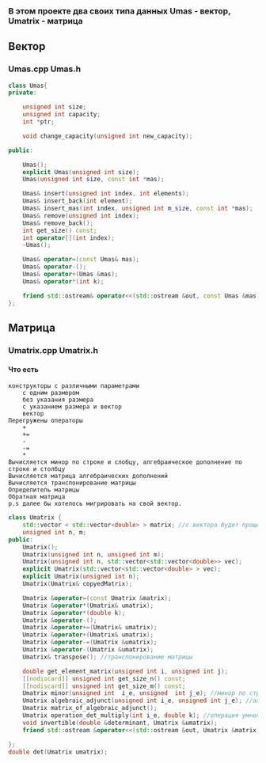 ### В этом проекте два своих типа данных Umas - вектор, Umatrix - матрица
## Вектор
### Umas.cpp Umas.h
```c++
class Umas{
private:

    unsigned int size;
    unsigned int capacity;
    int *ptr;

    void change_capacity(unsigned int new_capacity);

public:

    Umas();
    explicit Umas(unsigned int size);
    Umas(unsigned int size, const int *mas);

    Umas& insert(unsigned int index, int elements);
    Umas& insert_back(int element);
    Umas& insert_mas(int index, unsigned int m_size, const int *mas);
    Umas& remove(unsigned int index);
    Umas& remove_back();
    int get_size() const;
    int operator[](int index);
    ~Umas();

    Umas& operator=(const Umas& mas);
    Umas& operator-();
    Umas& operator+(Umas &mas);
    Umas& operator*(int k);

    friend std::ostream& operator<<(std::ostream &out, const Umas &mas);
};
```
## Матрица
### Umatrix.cpp Umatrix.h
#### Что есть
    конструкторы с различными параметрами
        с одним размером
        без указания размера
        с указанием размера и вектор
        вектор
    Перегружены операторы
        +
        +=
        -
        -=
        *
    Вычисляется минор по строке и слобцу, алгебраическое дополнение по строке и столбцу
    Вычисляется матрица алгебраических дополнений
    Вычисляется транспонирование матрицы
    Определитель матрицы
    Обратная матрица
    p.s далее бы хотелось мигрировать на свой вектор.
```c++
class Umatrix {
    std::vector < std::vector<double> > matrix; //с вектора будет проще мигрировать на свой вектор
    unsigned int n, m;
public:
    Umatrix();
    Umatrix(unsigned int n, unsigned int m);
    Umatrix(unsigned int n, std::vector<std::vector<double>> vec);
    explicit Umatrix(std::vector<std::vector<double> > vec);
    explicit Umatrix(unsigned int n);
    Umatrix(Umatrix& copyedMatrix);

    Umatrix &operator=(const Umatrix &matrix);
    Umatrix &operator*(Umatrix& umatrix);
    Umatrix &operator*(double k);
    Umatrix &operator-();
    Umatrix &operator+=(Umatrix& umatrix);
    Umatrix &operator+(Umatrix& umatrix);
    Umatrix &operator-=(Umatrix &umatrix);
    Umatrix &operator-(Umatrix &umatrix);
    Umatrix& transpose(); //транспонирование матрицы

    double get_element_matrix(unsigned int i, unsigned int j);
    [[nodiscard]] unsigned int get_size_n() const;
    [[nodiscard]] unsigned int get_size_m() const;
    Umatrix minor(unsigned int  i_e, unsigned  int j_e); //минор по строке и столбцу(определитель)
    Umatrix algebraic_adjunct(unsigned int i_e, unsigned int j_e); //алгебраическое дополнение по строке и столбцу (определитель)
    Umatrix matrix_of_algebraic_adjunct();
    Umatrix operation_det_multiply(int i_e, double k); //операция умножение определенной строки (определитель)
    void invertible(double &determinant, Umatrix &umatrix);
    friend std::ostream &operator<<(std::ostream &out, Umatrix &matrix);

};
double det(Umatrix umatrix);
```
